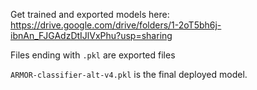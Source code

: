 Get trained and exported models here: https://drive.google.com/drive/folders/1-2oT5bh6j-ibnAn_FJGAdzDtIJlVxPhu?usp=sharing <br/>

Files ending with `.pkl` are exported files <br>

`ARMOR-classifier-alt-v4.pkl` is the final deployed model.
